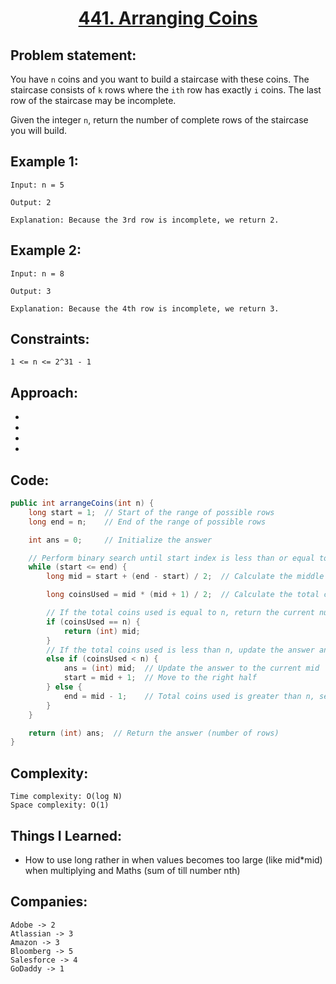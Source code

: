 <h1 align="center"><a href="https://leetcode.com/problems/arranging-coins/description/" target="_blank">441. Arranging Coins</a></h1>

## Problem statement:
You have `n` coins and you want to build a staircase with these coins. The staircase consists of `k` rows where the `ith` row has exactly `i` coins. The last row of the staircase may be incomplete.

Given the integer `n`, return the number of complete rows of the staircase you will build.

## Example 1:

```
Input: n = 5

Output: 2

Explanation: Because the 3rd row is incomplete, we return 2.
```

## Example 2:

```
Input: n = 8

Output: 3

Explanation: Because the 4th row is incomplete, we return 3.
```



## Constraints:

```
1 <= n <= 2^31 - 1
```


 

## Approach:

- 
  
- 
  
-
  
- 



## Code: 

```java
public int arrangeCoins(int n) {
    long start = 1;  // Start of the range of possible rows
    long end = n;    // End of the range of possible rows

    int ans = 0;     // Initialize the answer

    // Perform binary search until start index is less than or equal to end index
    while (start <= end) {
        long mid = start + (end - start) / 2;  // Calculate the middle number of rows

        long coinsUsed = mid * (mid + 1) / 2;  // Calculate the total coins used for mid rows

        // If the total coins used is equal to n, return the current number of rows
        if (coinsUsed == n) {
            return (int) mid;
        }
        // If the total coins used is less than n, update the answer and search in the right half
        else if (coinsUsed < n) {
            ans = (int) mid;  // Update the answer to the current mid
            start = mid + 1;  // Move to the right half
        } else {
            end = mid - 1;    // Total coins used is greater than n, search in the left half
        }
    }

    return (int) ans;  // Return the answer (number of rows)
}
```







## Complexity:

```
Time complexity: O(log N)
Space complexity: O(1)
```

## Things I Learned:

- How to use long rather in when values becomes too large (like mid*mid) when multiplying and Maths (sum of till  number nth)
  


## Companies:

```
Adobe -> 2
Atlassian -> 3
Amazon -> 3
Bloomberg -> 5
Salesforce -> 4
GoDaddy -> 1
```






